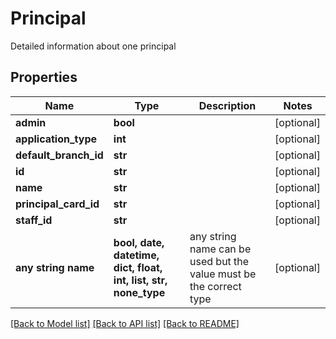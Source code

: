 # Principal

Detailed information about one principal

## Properties
Name | Type | Description | Notes
------------ | ------------- | ------------- | -------------
**admin** | **bool** |  | [optional] 
**application_type** | **int** |  | [optional] 
**default_branch_id** | **str** |  | [optional] 
**id** | **str** |  | [optional] 
**name** | **str** |  | [optional] 
**principal_card_id** | **str** |  | [optional] 
**staff_id** | **str** |  | [optional] 
**any string name** | **bool, date, datetime, dict, float, int, list, str, none_type** | any string name can be used but the value must be the correct type | [optional]

[[Back to Model list]](../README.md#documentation-for-models) [[Back to API list]](../README.md#documentation-for-api-endpoints) [[Back to README]](../README.md)


